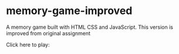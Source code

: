 # memory-game-improved

A memory game built with HTML CSS and JavaScript. This version is improved from original assignment

Click here to play:


